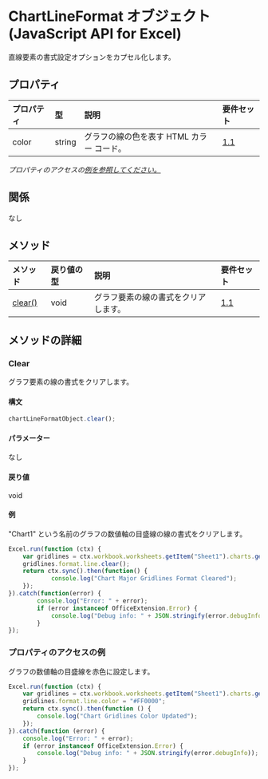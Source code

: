# <a name="chartlineformat-object-javascript-api-for-excel"></a>ChartLineFormat オブジェクト (JavaScript API for Excel)

直線要素の書式設定オプションをカプセル化します。

## <a name="properties"></a>プロパティ

| プロパティ       | 型    |説明| 要件セット|
|:---------------|:--------|:----------|:----|
|color|string|グラフの線の色を表す HTML カラー コード。|[1.1](../requirement-sets/excel-api-requirement-sets.md)|

_プロパティのアクセスの[例を参照してください。](#property-access-examples)_

## <a name="relationships"></a>関係
なし


## <a name="methods"></a>メソッド

| メソッド           | 戻り値の型    |説明| 要件セット|
|:---------------|:--------|:----------|:----|
|[clear()](#clear)|void|グラフ要素の線の書式をクリアします。|[1.1](../requirement-sets/excel-api-requirement-sets.md)|

## <a name="method-details"></a>メソッドの詳細


### <a name="clear"></a>Clear
グラフ要素の線の書式をクリアします。

#### <a name="syntax"></a>構文
```js
chartLineFormatObject.clear();
```

#### <a name="parameters"></a>パラメーター
なし

#### <a name="returns"></a>戻り値
void

#### <a name="examples"></a>例

"Chart1" という名前のグラフの数値軸の目盛線の線の書式をクリアします。

```js
Excel.run(function (ctx) { 
    var gridlines = ctx.workbook.worksheets.getItem("Sheet1").charts.getItem("Chart1").axes.valueAxis.majorGridlines;    
    gridlines.format.line.clear();
    return ctx.sync().then(function() {
            console.log("Chart Major Gridlines Format Cleared");
    });
}).catch(function(error) {
        console.log("Error: " + error);
        if (error instanceof OfficeExtension.Error) {
            console.log("Debug info: " + JSON.stringify(error.debugInfo));
        }
});
```
### <a name="property-access-examples"></a>プロパティのアクセスの例

グラフの数値軸の目盛線を赤色に設定します。

```js
Excel.run(function (ctx) {
    var gridlines = ctx.workbook.worksheets.getItem("Sheet1").charts.getItem("Chart1").axes.valueAxis.majorGridlines;
    gridlines.format.line.color = "#FF0000";
    return ctx.sync().then(function () {
        console.log("Chart Gridlines Color Updated");
    });
}).catch(function (error) {
    console.log("Error: " + error);
    if (error instanceof OfficeExtension.Error) {
        console.log("Debug info: " + JSON.stringify(error.debugInfo));
    }
});
```
